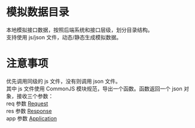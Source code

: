 # 模拟数据目录

本地模拟接口数据，按照后端系统和接口层级，划分目录结构。  
支持使用 js/json 文件，动态/静态生成模拟数据。  

# 注意事项

优先调用同级的 js 文件，没有则调用 json 文件。  
其中 js 文件使用 CommonJS 模块规范，导出一个函数。函数返回一个 json 对象，接收三个参数：  
req 参数 [Request](http://expressjs.com/en/4x/api.html#req)  
res 参数 [Response](http://expressjs.com/en/4x/api.html#res)  
app 参数 [Application](http://expressjs.com/en/4x/api.html#app)  
